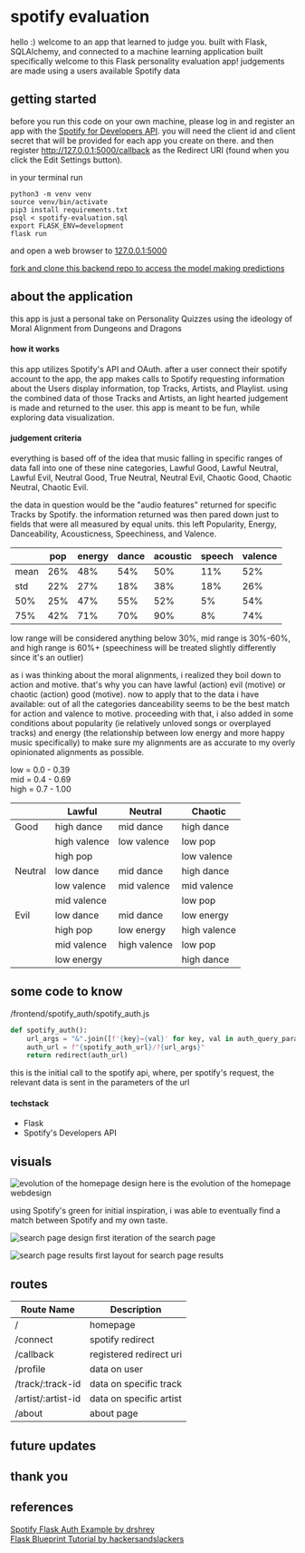# spotify evaluation 

hello :) welcome to an app that learned to judge you. built with Flask, SQLAlchemy, and connected to a machine learning
application built specifically 
welcome to this Flask personality evaluation app! judgements are made using a users available Spotify data 

## getting started
before you run this code on your own machine, please log in and register an app with the
[Spotify for Developers API](https://developer.spotify.com/dashboard/).
you will need the client id and client secret that will be provided for each app you create on there. and then register 
http://127.0.0.1:5000/callback as the Redirect URI (found when you click the Edit Settings button).

in your terminal run 
```shell script
python3 -m venv venv
source venv/bin/activate
pip3 install requirements.txt
psql < spotify-evaluation.sql
export FLASK_ENV=development 
flask run
``` 
and open a web browser to [127.0.0.1:5000](http://127.0.0.1:5000/)

[fork and clone this backend repo to access the model making predictions](https://github.com/iwasnevergivenaname/spotify-backend)

## about the application
this app is just a personal take on Personality Quizzes using the ideology of Moral Alignment from Dungeons and Dragons

#### how it works
this app utilizes Spotify's API and OAuth. after a user connect their spotify account to the app, the app makes calls to
Spotify requesting information about the Users display information, top Tracks, Artists, and Playlist. using the combined
data of those Tracks and Artists, an light hearted judgement is made and returned to the user. this app is meant to be
fun, while exploring data visualization. 

#### judgement criteria 
everything is based off of the idea that music falling in specific ranges of data fall into one of these nine categories,
Lawful Good, Lawful Neutral, Lawful Evil, Neutral Good, True Neutral, Neutral Evil, Chaotic Good, Chaotic Neutral, Chaotic Evil.

the data in question would be the "audio features" returned for specific Tracks by Spotify. the information returned was
then pared down just to fields that were all measured by equal units. this left Popularity, Energy, Danceability, 
Acousticness, Speechiness, and Valence.

|      | pop | energy | dance | acoustic | speech | valence |
|------|-----|--------|-------|----------|--------|---------|
| mean | 26% | 48% | 54% | 50% | 11% | 52% |
| std | 22% | 27% | 18% | 38% | 18% | 26% |
| 50% | 25% | 47% | 55% | 52% | 5% | 54% |
| 75% | 42% | 71% | 70% | 90% | 8% | 74% |

low range will be considered anything below 30%, mid range is 30%-60%, and high range is 60%+ 
(speechiness will be treated slightly differently since it's an outlier)

as i was thinking about the moral alignments, i realized they boil down to action and motive. that's why you can have 
lawful (action) evil (motive) or chaotic (action) good (motive). now to apply that to the data i have available: out of 
all the categories danceability seems to be the best match for action and valence to motive. proceeding with that, i also
added in some conditions about popularity (ie relatively unloved songs or overplayed tracks) and energy 
(the relationship between low energy and more happy music specifically) to make sure my alignments are as accurate to my
 overly opinionated alignments as possible.

low = 0.0 - 0.39 <br>
mid = 0.4 - 0.69 <br>
high = 0.7 - 1.00

|      | Lawful | Neutral | Chaotic |
|------|-----|--------|-------
| Good | high dance | mid dance     | high dance | 
|      | high valence | low valence | low pop | 
|      | high pop |                |  low valence  | 
| Neutral | low dance | mid dance  | high dance | 
|      | low valence | mid valence | mid valence | 
|      | mid valence|              | low pop | 
| Evil | low dance | mid dance     | low energy |
|      | high pop |  low energy    |   high valence   |
|      | mid valence |  high valence | low pop |
|      | low energy |  | high dance |



## some code to know

/frontend/spotify_auth/spotify_auth.js
```python
def spotify_auth():
	url_args = "&".join([f'{key}={val}' for key, val in auth_query_parameters.items()])
	auth_url = f"{spotify_auth_url}/?{url_args}"
	return redirect(auth_url)
```
this is the initial call to the spotify api, where, per spotify's request, the relevant data is sent in the parameters of the url

#### techstack
- Flask
- Spotify's Developers API



## visuals

![evolution of the homepage design](https://i.imgur.com/ZbgKAV7.png)
here is the evolution of the homepage webdesign 

using Spotify's green for initial inspiration, i was able to eventually find a match between Spotify and my own taste.

![search page design](https://i.imgur.com/XNwZetM.png)
first iteration of the search page

![search page results](https://i.imgur.com/lzUYVkO.jpg)
first layout for search page results 


## routes

| Route Name | Description |
|------------|-------------|
| / | homepage |
| /connect | spotify redirect |
| /callback | registered redirect uri |
| /profile | data on user |
| /track/:track-id | data on specific track |
| /artist/:artist-id | data on specific artist |
| /about | about page |


## future updates

## thank you

## references 
[Spotify Flask Auth Example by drshrey](https://github.com/drshrey/spotify-flask-auth-example)<br>
[Flask Blueprint Tutorial by hackersandslackers](https://github.com/hackersandslackers/flask-blueprint-tutorial)

